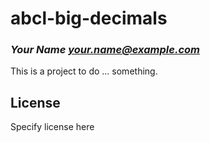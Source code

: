 # abcl-big-decimals
### _Your Name <your.name@example.com>_

This is a project to do ... something.

## License

Specify license here

